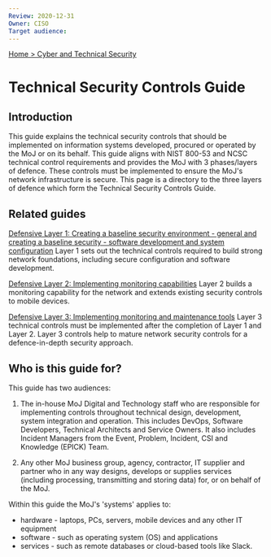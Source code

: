 ```yaml
---
Review: 2020-12-31
Owner: CISO
Target audience:
---
```


[Home > Cyber and Technical Security](home-security-policies-guides.md)

# Technical Security Controls Guide

## Introduction

This guide explains the technical security controls that should be implemented on information systems developed, procured or operated by the MoJ or on its behalf. This guide aligns with NIST 800-53 and NCSC technical control requirements and provides the MoJ with 3 phases/layers of defence. These controls must be implemented to ensure the MoJ's network infrastructure is secure. This page is a directory to the three layers of defence which form the Technical Security Controls Guide.

## Related guides

[Defensive Layer 1: Creating a baseline security environment - general and creating a baseline security - software development and system configuration](/technical-security-controls-guide-defensive-layer-1.md/)
Layer 1 sets out the technical controls required to build strong network foundations, including secure configuration and software development.

[Defensive Layer 2: Implementing monitoring capabilities](/technical-security-controls-guide-defensive-layer-2.md/)
Layer 2 builds a monitoring capability for the network and extends existing security controls to mobile devices.

[Defensive Layer 3: Implementing monitoring and maintenance tools](/technical-security-controls-guide-defensive-layer-3.md/)
Layer 3 technical controls must be implemented after the completion of Layer 1 and Layer 2. Layer 3 controls help to mature network security controls for a defence-in-depth security approach.

## Who is this guide for?

This guide has two audiences:

1. The in-house MoJ Digital and Technology staff who are responsible for implementing controls throughout technical design, development, system integration and operation. This includes DevOps, Software Developers, Technical Architects and Service Owners. It also includes Incident Managers from the Event, Problem, Incident, CSI and Knowledge (EPICK) Team.

2. Any other MoJ business group, agency, contractor, IT supplier and partner who in any way designs, develops or supplies services (including processing, transmitting and storing data) for, or on behalf of the MoJ.

Within this guide the MoJ's 'systems' applies to:

* hardware - laptops, PCs, servers, mobile devices and any other IT equipment
* software - such as operating system (OS) and applications
* services - such as remote databases or cloud-based tools like Slack.
